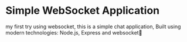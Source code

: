 # Simple WebSocket Application

my first try using websocket, this is a simple chat application,
Built using modern technologies: Node.js, Express and websocket👋
